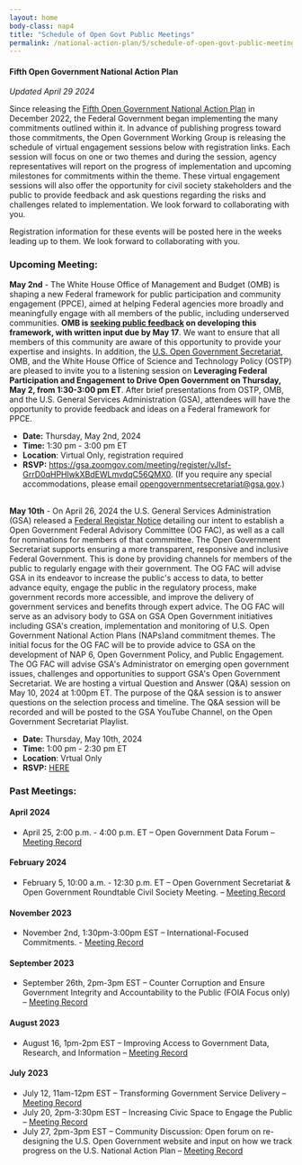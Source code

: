 ```yaml
---
layout: home
body-class: nap4
title: "Schedule of Open Govt Public Meetings"
permalink: /national-action-plan/5/schedule-of-open-govt-public-meetings/
---
```


#### Fifth Open Government National Action Plan
_Updated April 29 2024_


Since releasing the [Fifth Open Government National Action Plan](../) in December 2022, the Federal Government began implementing the many commitments outlined within it. In advance of publishing progress toward those commitments, the Open Government Working Group is releasing the schedule of virtual engagement sessions below with registration links. Each session will focus on one or two themes and during the session, agency representatives will report on the progress of implementation and upcoming milestones for commitments within the theme. These virtual engagement sessions will also offer the opportunity for civil society stakeholders and the public to provide feedback and ask questions regarding the risks and challenges related to implementation. We look forward to collaborating with you.

Registration information for these events will be posted here in the weeks leading up to them. We look forward to collaborating with you.

### Upcoming Meeting:

**May 2nd** - The White House Office of Management and Budget (OMB) is shaping a new Federal framework for public participation and community engagement (PPCE), aimed at helping Federal agencies more broadly and meaningfully engage with all members of the public, including underserved communities. **OMB is <a href="https://www.performance.gov/participation/">seeking public feedback</a> on developing this framework, with written input due by May 17**. We want to ensure that all members of this community are aware of this opportunity to provide your expertise and insights. In addition, the <a href="https://www.gsa.gov/governmentwide-initiatives/open-government-initiative">U.S. Open Government Secretariat</a>, OMB, and the White House Office of Science and Technology Policy (OSTP) are pleased to invite you to a listening session on **Leveraging Federal Participation and Engagement to Drive Open Government on Thursday, May 2, from 1:30-3:00 pm ET**. After brief presentations from OSTP, OMB, and the U.S. General Services Administration (GSA), attendees will have the opportunity to provide feedback and ideas on a Federal framework for PPCE.
* **Date:** Thursday, May 2nd, 2024<br>
* **Time:** 1:30 pm - 3:00 pm ET<br>
* **Location**: Virtual Only, registration required<br>
* **RSVP:**  <a href="https://gsa.zoomgov.com/meeting/register/vJIsf-GrrD0qHPHlwkXBdEWLmvdqC56QMX0">https://gsa.zoomgov.com/meeting/register/vJIsf-GrrD0qHPHlwkXBdEWLmvdqC56QMX0</a>. (If you require any special accommodations, please email <a href="opengovernmentsecretariat@gsa.gov">opengovernmentsecretariat@gsa.gov</a>.)<br><br>


**May 10th** - On April 26, 2024 the U.S. General Services Administration (GSA) released a <a href="https://www.federalregister.gov/documents/2024/04/26/2024-08970/notice-of-intent-to-establish-a-federal-advisory-committee-and-call-for-nominations">Federal Registar Notice</a> detailing our intent to establish a Open Government Federal Advisory Committee (OG FAC), as well as a call for nominations for members of that commmittee. The Open Government Secretariat supports ensuring a more transparent, responsive and inclusive Federal Government. This is done by providing channels for members of the public to regularly engage with their government. The OG FAC will advise GSA in its endeavor to increase the public's access to data, to better advance equity, engage the public in the regulatory process, make government records more accessible, and improve the delivery of government services and benefits through expert advice. The OG FAC will serve as an advisory body to GSA on GSA Open Government initiatives including GSA's creation, implementation and monitoring of U.S. Open Government National Action Plans (NAPs)and commitment themes. The initial focus for the OG FAC will be to provide advice to GSA on the development of NAP 6, Open Government Policy, and Public Engagement. The OG FAC will advise GSA's Administrator on emerging open government issues, challenges and opportunities to support GSA's Open Government Secretariat. We are hosting a virtual Question and Answer (Q&A) session on May 10, 2024 at 1:00pm ET. The purpose of the Q&A session is to answer questions on the selection process and timeline. The Q&A session will be recorded and will be posted to the GSA YouTube Channel, on the Open Government Secretariat Playlist. 
* **Date:** Thursday, May 10th, 2024<br>
* **Time:** 1:00 pm - 2:30 pm ET<br>
* **Location**: Vrtual Only<br>
* **RSVP:** <a href="https://gsa.zoomgov.com/meeting/register/vJIsf-GrrD0qHPHlwkXBdEWLmvdqC56QMX0#/registration">HERE</a><br>


### Past Meetings:

#### April 2024
* April 25, 2:00 p.m. - 4:00 p.m. ET – Open Government Data Forum – [Meeting Record](/meeting/April_25_2025_Open_Government_Data_Forum/)

#### February 2024
* February 5, 10:00 a.m. - 12:30 p.m. ET – Open Government Secretariat & Open Government Roundtable Civil Society Meeting. – [Meeting Record](/meeting/february-2024-public-meeting/)

#### November 2023
* November 2nd, 1:30pm-3:00pm EST – International-Focused Commitments. - [Meeting Record](/meeting/november-2023-public-engagement-international-focused-commitments/)

#### September 2023

* September 26th, 2pm-3pm EST – Counter Corruption and Ensure Government Integrity and Accountability to the Public (FOIA Focus only) – [Meeting Record](/meeting/september-2023-public-engagement-counter-corruption-and-ensure-government-integrity-foia/)

#### August 2023

* August 16, 1pm-2pm EST – Improving Access to Government Data, Research, and Information – [Meeting Record](https://open.usa.gov/meeting/august-2023-public-engagement-improving-access-to-government-data-research-and-information/)

#### July 2023

* July 12, 11am-12pm EST – Transforming Government Service Delivery – [Meeting Record](/meeting/july-2023-public-engagement-transforming-government-service-delivery/)
* July 20, 2pm-3:30pm EST – Increasing Civic Space to Engage the Public – [Meeting Record](/meeting/july-2023-public-engagement-increasing-civic-space-to-engage-the-public/)
* July 27, 2pm-3pm EST – Community Discussion: Open forum on re-designing the U.S. Open Government website and input on how we track progress on the U.S. National Action Plan – [Meeting Record](https://open.usa.gov/meeting/july-2023-open-forum-us-open-government-website-to-track-progress-on-the-us-national-action-plan/)
